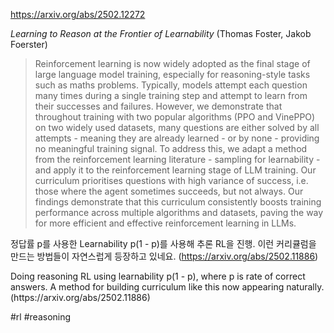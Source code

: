 https://arxiv.org/abs/2502.12272

*Learning to Reason at the Frontier of Learnability* (Thomas Foster, Jakob Foerster)

> Reinforcement learning is now widely adopted as the final stage of large language model training, especially for reasoning-style tasks such as maths problems. Typically, models attempt each question many times during a single training step and attempt to learn from their successes and failures. However, we demonstrate that throughout training with two popular algorithms (PPO and VinePPO) on two widely used datasets, many questions are either solved by all attempts - meaning they are already learned - or by none - providing no meaningful training signal. To address this, we adapt a method from the reinforcement learning literature - sampling for learnability - and apply it to the reinforcement learning stage of LLM training. Our curriculum prioritises questions with high variance of success, i.e. those where the agent sometimes succeeds, but not always. Our findings demonstrate that this curriculum consistently boosts training performance across multiple algorithms and datasets, paving the way for more efficient and effective reinforcement learning in LLMs.

정답률 p를 사용한 Learnability p(1 - p)를 사용해 추론 RL을 진행. 이런 커리큘럼을 만드는 방법들이 자연스럽게 등장하고 있네요. (https://arxiv.org/abs/2502.11886)

<english>
Doing reasoning RL using learnability p(1 - p), where p is rate of correct answers. A method for building curriculum like this now appearing naturally. (https://arxiv.org/abs/2502.11886)
</english>

#rl #reasoning 